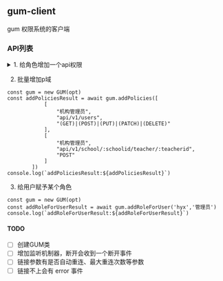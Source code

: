 ## gum-client
gum 权限系统的客户端

### API列表
<details>
  <summary>1. 给角色增加一个api权限</summary>
  ```js
  const gum = new GUM(opt)
  const addPolicyResult = await gum.addPolicy('admin','/api/v1/health','GET')
  console.log(`addPolicyResult:${addPolicyResult}`)
  ```
</details>

2. 批量增加p域
```
const gum = new GUM(opt)
const addPoliciesResult = await gum.addPolicies([
            [
                "机构管理员",
                "api/v1/users",
                "(GET)|(POST)|(PUT)|(PATCH)|(DELETE)"
            ],
            [
                "机构管理员",
                "api/v1/school/:schoolid/teacher/:teacherid",
                "POST"
            ]
        ])
console.log(`addPoliciesResult:${addPoliciesResult}`)
```
3. 给用户赋予某个角色
```
const gum = new GUM(opt)
const addRoleForUserResult = await gum.addRoleForUser('hyx','管理员')
console.log(`addRoleForUserResult:${addRoleForUserResult}`)
```

#### TODO
- [ ] 创建GUM类
- [ ] 增加监听机制器，断开会收到一个断开事件
- [ ] 链接参数有是否自动重连、最大重连次数等参数
- [ ] 链接不上会有 error 事件
